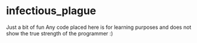 # infectious_plague
Just a bit of fun
Any code placed here is for learning purposes and does not show
the true strength of the programmer :)
